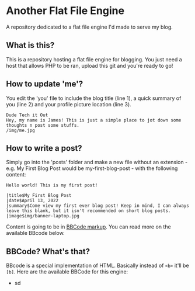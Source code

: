 # Another Flat File Engine

A repository dedicated to a flat file engine I'd made to serve my blog.

## What is this?

This is a repository hosting a flat file engine for blogging. You just need a host that allows PHP to be ran, upload this git and you're ready to go!

## How to update 'me'?

You edit the 'you' file to include the blog title (line 1), a quick summary of you (line 2) and your profile picture location (line 3).

    Dude Tech it Out
    Hey, my name is James! This is just a simple place to jot down some thoughts n post some stuffs.
    /img/me.jpg

## How to write a post?

Simply go into the 'posts' folder and make a new file without an extension - e.g. My First Blog Post would be my-first-blog-post - with the following content:

    Hello world! This is my first post!

    |title$My First Blog Post
    |date$April 13, 2022
    |summary$Come view my first ever blog post! Keep in mind, I can always leave this blank, but it isn't recommended on short blog posts.
    |image$img/banner-laptop.jpg

Content is going to be in [BBCode markup](https://www.phpbb.com/community/help/bbcode). You can read more on the available BBcode below.

## BBCode? What's that?

BBcode is a special implementation of HTML. Basically instead of `<b>` it'll be `[b]`. Here are the available BBCode for this engine:

* sd
